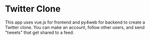 # Twitter Clone

This app uses vue.js for frontend and py4web for backend to create a Twitter clone. You can make an account, follow other users, and send "tweets" that get shared to a feed.

